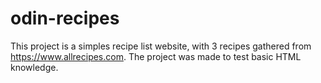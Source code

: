# odin-recipes

This project is a simples recipe list website, with 3 recipes gathered from https://www.allrecipes.com.
The project was made to test basic HTML knowledge.


